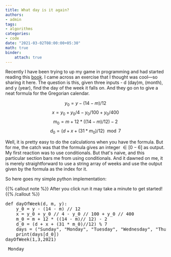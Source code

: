 ```yaml
---
title: What day is it again?
authors:
- admin
tags:
- algorithms
categories:
- code
date: "2021-03-02T08:00:00+05:30"
math: true
binder:
    attach: true
---
```


Recently I have been trying to up my game in programming and had started reading this [book](https://introcs.cs.princeton.edu/java/home/).  I came across an exercise that I thought was cool—so sharing it here.
The question is this, given three inputs - d (day)m, (month), and y (year), find the day of the week it falls on. And they go on to give a neat formula for the Gregorian calendar.

$$
y_0 = y - (14 - m) / 12
$$
$$
x = y_0 + y_0 / 4 - y_0 / 100 + y_0 / 400
$$
$$
m_0 = m + 12 * ((14 - m)/ 12) - 2
$$
$$
d_0 = (d + x + (31 * m_0)/12) \mod 7
$$

Well, it is pretty easy to do the calculations when you have the formula. But for me, the catch was that the formula gives an integer $\in [0-6]$ as output. My first reaction was to use conditionals. But that's naive, and this particular section bars me from using conditionals. And it dawned on me, it is merely straightforward to use a string array of weeks and use the output given by the formula as the index for it.

So here goes my simple python implementation:

{{% callout note %}}
After you click run it may take a minute to get started!
{{% /callout %}}

<pre data-executable>
def dayOfWeek(d, m, y):
    y_0 = y - (14 - m) // 12
    x = y_0 + y_0 // 4 - y_0 // 100 + y_0 // 400
    m_0 = m + 12 * ((14 - m)// 12) - 2
    d_0 = (d + x + (31 * m_0)//12) % 7
    days = ("Sunday", "Monday", "Tuesday", "Wednesday", "Thursday", "Friday", "Saturday")
    print(days[d_0])
dayOfWeek(1,3,2021)
</pre>

<pre data-output> Monday </pre>
